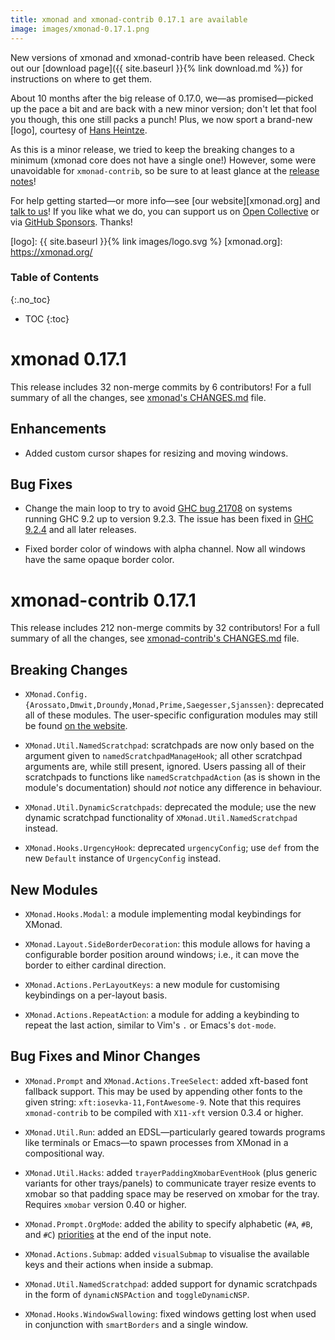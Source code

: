 ```yaml
---
title: xmonad and xmonad-contrib 0.17.1 are available
image: images/xmonad-0.17.1.png
---
```


New versions of xmonad and xmonad-contrib have been released.  Check out
our [download page]({{ site.baseurl }}{% link download.md %}) for
instructions on where to get them.

About 10 months after the big release of 0.17.0, we—as promised—picked
up the pace a bit and are back with a new minor version; don't let that
fool you though, this one still packs a punch!  Plus, we now sport a
brand-new [logo], courtesy of [Hans Heintze].

As this is a minor release, we tried to keep the breaking changes to a
minimum (xmonad core does not have a single one!)  However, some were
unavoidable for `xmonad-contrib`, so be sure to at least glance at the
[release notes](#xmonad-contrib-0171)!

For help getting started—or more info—see [our website][xmonad.org] and
[talk to us][community]!  If you like what we do, you can support us on
[Open Collective] or via [GitHub Sponsors].  Thanks!

[GitHub Sponsors]: https://github.com/sponsors/xmonad
[Hans Heintze]: https://github.com/literallyunplayable
[Open Collective]: https://opencollective.com/xmonad
[community]: https://xmonad.org/community.html
[logo]: {{ site.baseurl }}{% link images/logo.svg %}
[xmonad.org]: https://xmonad.org/

### Table of Contents
{:.no_toc}

  + TOC
  {:toc}

# xmonad 0.17.1

This release includes 32 non-merge commits by 6 contributors!  For a
full summary of all the changes, see [xmonad's CHANGES.md] file.

[xmonad's CHANGES.md]: https://github.com/xmonad/xmonad/blob/v0.17.1/CHANGES.md

## Enhancements

  + Added custom cursor shapes for resizing and moving windows.

## Bug Fixes

  + Change the main loop to try to avoid [GHC bug 21708] on systems
    running GHC 9.2 up to version 9.2.3.  The issue has been fixed in
    [GHC 9.2.4] and all later releases.

  + Fixed border color of windows with alpha channel.  Now all windows
    have the same opaque border color.

[GHC bug 21708]: https://gitlab.haskell.org/ghc/ghc/-/issues/21708
[GHC 9.2.4]: https://discourse.haskell.org/t/ghc-9-2-4-released/4851

# xmonad-contrib 0.17.1

This release includes 212 non-merge commits by 32 contributors!  For a
full summary of all the changes, see [xmonad-contrib's CHANGES.md] file.

[xmonad-contrib's CHANGES.md]: https://github.com/xmonad/xmonad-contrib/blob/v0.17.1/CHANGES.md

## Breaking Changes

  + `XMonad.Config.{Arossato,Dmwit,Droundy,Monad,Prime,Saegesser,Sjanssen}`:
    deprecated all of these modules.  The user-specific configuration
    modules may still be found [on the website].

 + `XMonad.Util.NamedScratchpad`: scratchpads are now only based on the
    argument given to `namedScratchpadManageHook`; all other scratchpad
    arguments are, while still present, ignored.  Users passing all of
    their scratchpads to functions like `namedScratchpadAction` (as is
    shown in the module's documentation) should _not_ notice any
    difference in behaviour.

  + `XMonad.Util.DynamicScratchpads`: deprecated the module; use the new
    dynamic scratchpad functionality of `XMonad.Util.NamedScratchpad`
    instead.

  + `XMonad.Hooks.UrgencyHook`: deprecated `urgencyConfig`; use `def`
    from the new `Default` instance of `UrgencyConfig` instead.

[on the website]: https://xmonad.org/configurations.html

## New Modules

  + `XMonad.Hooks.Modal`: a module implementing modal keybindings for
    XMonad.

  + `XMonad.Layout.SideBorderDecoration`: this module allows for having
    a configurable border position around windows; i.e., it can move the
    border to either cardinal direction.

  + `XMonad.Actions.PerLayoutKeys`: a new module for customising
    keybindings on a per-layout basis.

  + `XMonad.Actions.RepeatAction`: a module for adding a keybinding to
    repeat the last action, similar to Vim's `.` or Emacs's `dot-mode`.

## Bug Fixes and Minor Changes

  + `XMonad.Prompt` and `XMonad.Actions.TreeSelect`: added xft-based
    font fallback support.  This may be used by appending other fonts to
    the given string: `xft:iosevka-11,FontAwesome-9`.  Note that this
    requires `xmonad-contrib` to be compiled with `X11-xft` version
    0.3.4 or higher.

  + `XMonad.Util.Run`: added an EDSL—particularly geared towards
    programs like terminals or Emacs—to spawn processes from XMonad in a
    compositional way.

  + `XMonad.Util.Hacks`: added `trayerPaddingXmobarEventHook` (plus
    generic variants for other trays/panels) to communicate trayer
    resize events to xmobar so that padding space may be reserved on
    xmobar for the tray.  Requires `xmobar` version 0.40 or higher.

  + `XMonad.Prompt.OrgMode`: added the ability to specify alphabetic
    (`#A`, `#B`, and `#C`) [priorities] at the end of the input note.

  + `XMonad.Actions.Submap`: added `visualSubmap` to visualise the
    available keys and their actions when inside a submap.

  + `XMonad.Util.NamedScratchpad`: added support for dynamic scratchpads
    in the form of `dynamicNSPAction` and `toggleDynamicNSP`.

  + `XMonad.Hooks.WindowSwallowing`: fixed windows getting lost when
    used in conjunction with `smartBorders` and a single window.

[priorities]: https://orgmode.org/manual/Priorities.html

